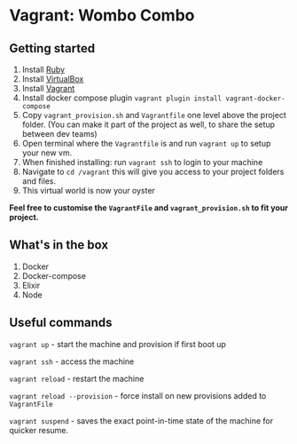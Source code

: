 # Vagrant: Wombo Combo

## Getting started

1. Install [Ruby](https://www.ruby-lang.org/en/documentation/installation/)
1. Install [VirtualBox](https://www.virtualbox.org/wiki/Downloads)
1. Install [Vagrant](https://www.vagrantup.com/downloads.html)
1. Install docker compose plugin `vagrant plugin install vagrant-docker-compose`
1. Copy `vagrant_provision.sh` and `Vagrantfile` one level above the project folder. (You can make it part of the project as well, to share the setup between dev teams)
1. Open terminal where the `Vagrantfile` is and run `vagrant up` to setup your new vm.
1. When finished installing: run `vagrant ssh` to login to your machine
1. Navigate to `cd /vagrant` this will give you access to your project folders and files.
1. This virtual world is now your oyster

**Feel free to customise the `VagrantFile` and `vagrant_provision.sh` to fit your project.**

## What's in the box

1. Docker
1. Docker-compose
1. Elixir
1. Node

## Useful commands

`vagrant up` - start the machine and provision if first boot up

`vagrant ssh` - access the machine

`vagrant reload` - restart the machine

`vagrant reload --provision` - force install on new provisions added to `VagrantFile`

`vagrant suspend` - saves the exact point-in-time state of the machine for quicker resume.
